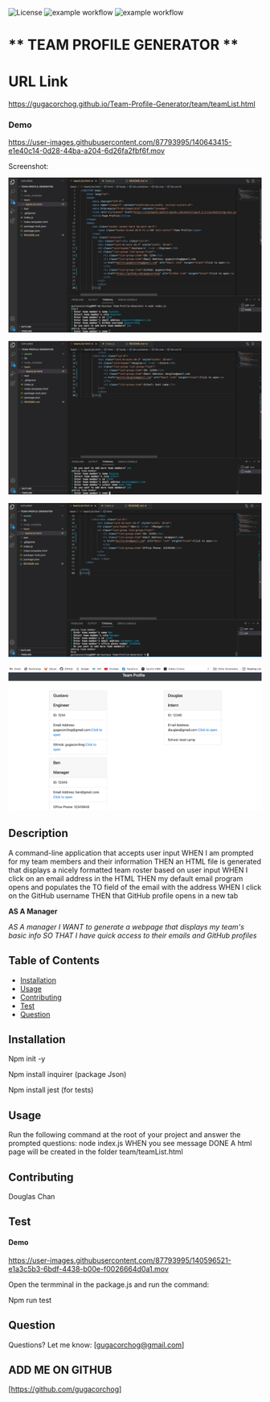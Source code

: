 ![License](https://img.shields.io/badge/LICENSE-MIT-BLUE)
![example workflow](https://img.shields.io/github/languages/top/gugacorchog/Team-Profile-Generator?color=red)
![example workflow](https://img.shields.io/github/languages/code-size/gugacorchog/Team-Profile-Generator?color=yellow)


#  ** TEAM PROFILE GENERATOR **
    
# URL Link    
https://gugacorchog.github.io/Team-Profile-Generator/team/teamList.html

### Demo


https://user-images.githubusercontent.com/87793995/140643415-e1e40c14-0d28-44ba-a204-6d26fa2fbf6f.mov


Screenshot:

![screenshot](https://github.com/gugacorchog/Team-Profile-Generator/blob/main/assets/Screenshot1.jpg)

![screenshot](https://github.com/gugacorchog/Team-Profile-Generator/blob/main/assets/screenshot2.jpg)

![screenshot](https://github.com/gugacorchog/Team-Profile-Generator/blob/main/assets/screenshot3.jpg)

![screenshot](https://github.com/gugacorchog/Team-Profile-Generator/blob/main/assets/screenshot4.jpg)

## Description 

A command-line application that accepts user input
WHEN I am prompted for my team members and their information
THEN an HTML file is generated that displays a nicely formatted team roster based on user input
WHEN I click on an email address in the HTML
THEN my default email program opens and populates the TO field of the email with the address
WHEN I click on the GitHub username
THEN that GitHub profile opens in a new tab

**AS A Manager**

*AS A manager
I WANT to generate a webpage that displays my team's basic info
SO THAT I have quick access to their emails and GitHub profiles*

## Table of Contents 

- [Installation](#installation)
- [Usage](#usage)
- [Contributing](#contributing)
- [Test](#test)
- [Question](#question) 
 

## Installation

Npm init -y

Npm install inquirer (package Json)

Npm install jest (for tests)

## Usage

Run the following command at the root of your project and answer the prompted questions:
node index.js 
WHEN you see message DONE
A html page will be created in the folder team/teamList.html 

## Contributing
Douglas Chan 

## Test
#### Demo



https://user-images.githubusercontent.com/87793995/140596521-e1a3c5b3-6bdf-4438-b00e-f0026664d0a1.mov



Open the termminal in the package.js and run the command:

Npm run test 

## Question
Questions? Let me know:  [gugacorchog@gmail.com]

## ADD ME ON GITHUB 
[https://github.com/gugacorchog]
